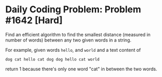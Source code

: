 # Daily Coding Problem: Problem #1642 [Hard]
Find an efficient algorithm to find the smallest distance (measured in number of words) 
between any two given words in a string.

For example, given words 
`hello`, and `world` and a text content of 

`dog cat hello cat dog dog hello cat world` 

return 1 because there's only one word "cat" in between the two words.
